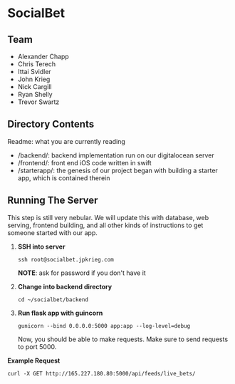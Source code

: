 # SocialBet

## Team
- Alexander Chapp
- Chris Terech
- Ittai Svidler
- John Krieg
- Nick Cargill
- Ryan Shelly
- Trevor Swartz

## Directory Contents
Readme: what you are currently reading
- /backend/: backend implementation run on our digitalocean server
- /frontend/: front end iOS code written in swift
- /starterapp/: the genesis of our project began with building a starter app, which is contained therein

## Running The Server
This step is still very nebular. We will update this with database, web serving, frontend building, and all other kinds of instructions to get someone started with our app.

1. **SSH into server**

    `ssh root@socialbet.jpkrieg.com`

    **NOTE**: ask for password if you don't have it

2. **Change into backend directory**

    `cd ~/socialbet/backend`

3. **Run flask app with guincorn**

    `gunicorn --bind 0.0.0.0:5000 app:app --log-level=debug`

    Now, you should be able to make requests. Make sure to send requests to port 5000.

****Example Request****

`curl -X GET http://165.227.180.80:5000/api/feeds/live_bets/`

